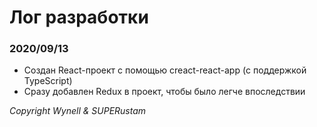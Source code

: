 # Лог разработки

### 2020/09/13
- Создан React-проект с помощью creact-react-app (с поддержкой TypeScript)
- Сразу добавлен Redux в проект, чтобы было легче впоследствии

*Copyright Wynell & SUPERustam*